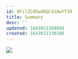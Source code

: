 ```yaml
---
id: 6FilZC8Dwd6QC42AwYT39
title: Summary
desc: ''
updated: 1643921368906
created: 1643921330186
---
```

![](/assets/images/2022-02-03-21-49-23.png)
